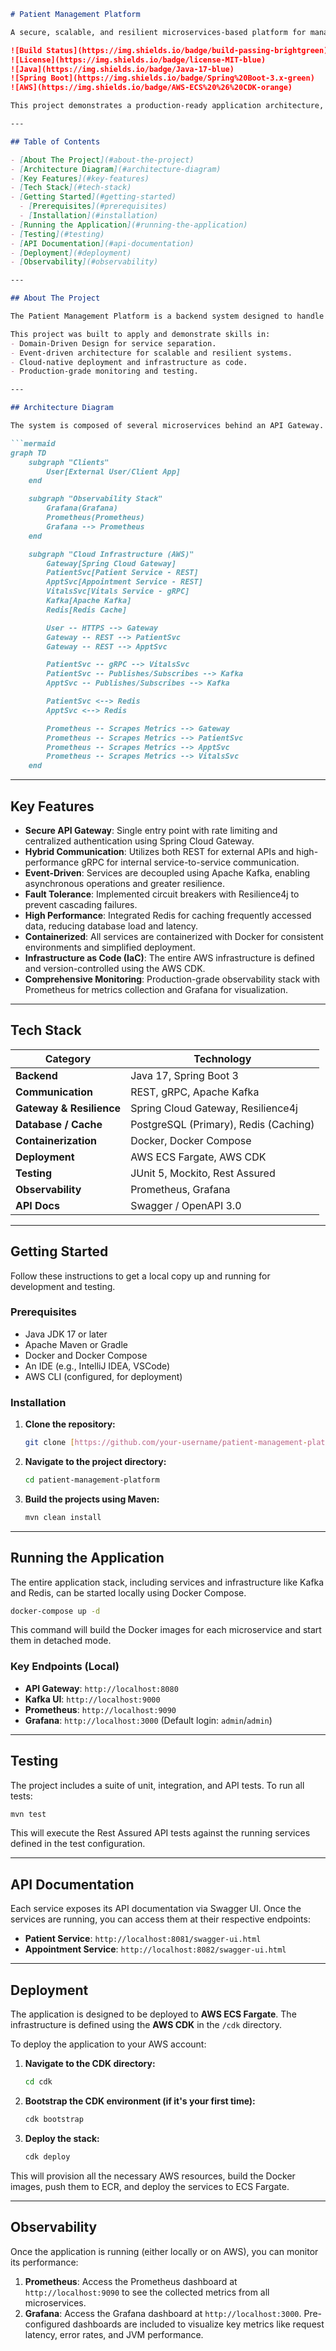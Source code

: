

````markdown
# Patient Management Platform

A secure, scalable, and resilient microservices-based platform for managing patient records, built with Spring Boot and deployed on AWS.

![Build Status](https://img.shields.io/badge/build-passing-brightgreen)
![License](https://img.shields.io/badge/license-MIT-blue)
![Java](https://img.shields.io/badge/Java-17-blue)
![Spring Boot](https://img.shields.io/badge/Spring%20Boot-3.x-green)
![AWS](https://img.shields.io/badge/AWS-ECS%20%26%20CDK-orange)

This project demonstrates a production-ready application architecture, emphasizing best practices in microservices design, event-driven communication, cloud deployment, and observability.

---

## Table of Contents

- [About The Project](#about-the-project)
- [Architecture Diagram](#architecture-diagram)
- [Key Features](#key-features)
- [Tech Stack](#tech-stack)
- [Getting Started](#getting-started)
  - [Prerequisites](#prerequisites)
  - [Installation](#installation)
- [Running the Application](#running-the-application)
- [Testing](#testing)
- [API Documentation](#api-documentation)
- [Deployment](#deployment)
- [Observability](#observability)

---

## About The Project

The Patient Management Platform is a backend system designed to handle sensitive patient data with a focus on security, high availability, and performance. It breaks down functionalities into independent microservices that communicate asynchronously through a message broker, ensuring loose coupling and fault tolerance.

This project was built to apply and demonstrate skills in:
- Domain-Driven Design for service separation.
- Event-driven architecture for scalable and resilient systems.
- Cloud-native deployment and infrastructure as code.
- Production-grade monitoring and testing.

---

## Architecture Diagram

The system is composed of several microservices behind an API Gateway. Services communicate via REST and gRPC, and use Kafka for asynchronous, event-driven communication.

```mermaid
graph TD
    subgraph "Clients"
        User[External User/Client App]
    end

    subgraph "Observability Stack"
        Grafana(Grafana)
        Prometheus(Prometheus)
        Grafana --> Prometheus
    end

    subgraph "Cloud Infrastructure (AWS)"
        Gateway[Spring Cloud Gateway]
        PatientSvc[Patient Service - REST]
        ApptSvc[Appointment Service - REST]
        VitalsSvc[Vitals Service - gRPC]
        Kafka[Apache Kafka]
        Redis[Redis Cache]

        User -- HTTPS --> Gateway
        Gateway -- REST --> PatientSvc
        Gateway -- REST --> ApptSvc

        PatientSvc -- gRPC --> VitalsSvc
        PatientSvc -- Publishes/Subscribes --> Kafka
        ApptSvc -- Publishes/Subscribes --> Kafka

        PatientSvc <--> Redis
        ApptSvc <--> Redis

        Prometheus -- Scrapes Metrics --> Gateway
        Prometheus -- Scrapes Metrics --> PatientSvc
        Prometheus -- Scrapes Metrics --> ApptSvc
        Prometheus -- Scrapes Metrics --> VitalsSvc
    end
````

-----

## Key Features

  - **Secure API Gateway**: Single entry point with rate limiting and centralized authentication using Spring Cloud Gateway.
  - **Hybrid Communication**: Utilizes both REST for external APIs and high-performance gRPC for internal service-to-service communication.
  - **Event-Driven**: Services are decoupled using Apache Kafka, enabling asynchronous operations and greater resilience.
  - **Fault Tolerance**: Implemented circuit breakers with Resilience4j to prevent cascading failures.
  - **High Performance**: Integrated Redis for caching frequently accessed data, reducing database load and latency.
  - **Containerized**: All services are containerized with Docker for consistent environments and simplified deployment.
  - **Infrastructure as Code (IaC)**: The entire AWS infrastructure is defined and version-controlled using the AWS CDK.
  - **Comprehensive Monitoring**: Production-grade observability stack with Prometheus for metrics collection and Grafana for visualization.

-----

## Tech Stack

| Category              | Technology                                                     |
| --------------------- | -------------------------------------------------------------- |
| **Backend** | Java 17, Spring Boot 3                                         |
| **Communication** | REST, gRPC, Apache Kafka                                       |
| **Gateway & Resilience**| Spring Cloud Gateway, Resilience4j                             |
| **Database / Cache** | PostgreSQL (Primary), Redis (Caching)                          |
| **Containerization** | Docker, Docker Compose                                         |
| **Deployment** | AWS ECS Fargate, AWS CDK                                       |
| **Testing** | JUnit 5, Mockito, Rest Assured                                 |
| **Observability** | Prometheus, Grafana                                            |
| **API Docs** | Swagger / OpenAPI 3.0                                          |

-----

## Getting Started

Follow these instructions to get a local copy up and running for development and testing.

### Prerequisites

  - Java JDK 17 or later
  - Apache Maven or Gradle
  - Docker and Docker Compose
  - An IDE (e.g., IntelliJ IDEA, VSCode)
  - AWS CLI (configured, for deployment)

### Installation

1.  **Clone the repository:**
    ```sh
    git clone [https://github.com/your-username/patient-management-platform.git](https://github.com/your-username/patient-management-platform.git)
    ```
2.  **Navigate to the project directory:**
    ```sh
    cd patient-management-platform
    ```
3.  **Build the projects using Maven:**
    ```sh
    mvn clean install
    ```

-----

## Running the Application

The entire application stack, including services and infrastructure like Kafka and Redis, can be started locally using Docker Compose.

```sh
docker-compose up -d
```

This command will build the Docker images for each microservice and start them in detached mode.

### Key Endpoints (Local)

  - **API Gateway**: `http://localhost:8080`
  - **Kafka UI**: `http://localhost:9000`
  - **Prometheus**: `http://localhost:9090`
  - **Grafana**: `http://localhost:3000` (Default login: `admin`/`admin`)

-----

## Testing

The project includes a suite of unit, integration, and API tests. To run all tests:

```sh
mvn test
```

This will execute the Rest Assured API tests against the running services defined in the test configuration.

-----

## API Documentation

Each service exposes its API documentation via Swagger UI. Once the services are running, you can access them at their respective endpoints:

  - **Patient Service**: `http://localhost:8081/swagger-ui.html`
  - **Appointment Service**: `http://localhost:8082/swagger-ui.html`

-----

## Deployment

The application is designed to be deployed to **AWS ECS Fargate**. The infrastructure is defined using the **AWS CDK** in the `/cdk` directory.

To deploy the application to your AWS account:

1.  **Navigate to the CDK directory:**
    ```sh
    cd cdk
    ```
2.  **Bootstrap the CDK environment (if it's your first time):**
    ```sh
    cdk bootstrap
    ```
3.  **Deploy the stack:**
    ```sh
    cdk deploy
    ```

This will provision all the necessary AWS resources, build the Docker images, push them to ECR, and deploy the services to ECS Fargate.

-----

## Observability

Once the application is running (either locally or on AWS), you can monitor its performance:

1.  **Prometheus**: Access the Prometheus dashboard at `http://localhost:9090` to see the collected metrics from all microservices.
2.  **Grafana**: Access the Grafana dashboard at `http://localhost:3000`. Pre-configured dashboards are included to visualize key metrics like request latency, error rates, and JVM performance.

<!-- end list -->

```
```
